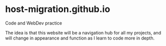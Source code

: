 # host-migration.github.io
Code and WebDev practice

The idea is that this website will be a navigation hub for all my projects, 
and will change in appearance and function as I learn to code more in depth.  
